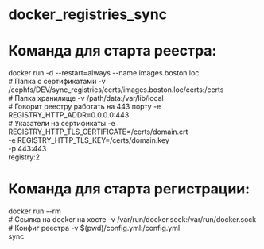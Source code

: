 # docker_registries_sync

# Команда для старта реестра:
docker run -d --restart=always --name images.boston.loc \
    #  Папка с сертификатами
    -v /cephfs/DEV/sync_registries/certs/images.boston.loc/certs:/certs \
    # Папка хранилище
    -v /path/data:/var/lib/local \
    # Говорит реестру работать на 443 порту
    -e REGISTRY_HTTP_ADDR=0.0.0.0:443 \
    # Указатели на сертификаты
    -e REGISTRY_HTTP_TLS_CERTIFICATE=/certs/domain.crt \
    -e REGISTRY_HTTP_TLS_KEY=/certs/domain.key \
    -p 443:443 \
    registry:2


# Команда для старта регистрации:
docker run --rm \
    # Ссылка на docker на хосте
    -v /var/run/docker.sock:/var/run/docker.sock
    # Конфиг реестра
    -v $(pwd)/config.yml:/config.yml \
    sync
